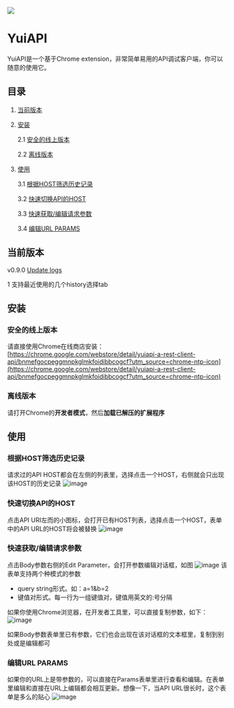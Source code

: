 ![](https://github.com/yuiitsu/YuiAPI/blob/master/images/logo128.png?raw=true)
# YuiAPI
YuiAPI是一个基于Chrome extension，非常简单易用的API调试客户端，你可以随意的使用它。

## 目录
1. [当前版本](#当前版本)
2. [安装](#安装)

    2.1 [安全的线上版本](#安全的线上版本)
    
    2.2 [离线版本](#离线版本)
    
3. [使用](#使用)

    3.1 [根据HOST筛选历史记录](#根据host筛选历史记录)
    
    3.2 [快速切换API的HOST](#快递切换api的host)
    
    3.3 [快速获取/编辑请求参数](#快速获取/编辑请求参数)
    
    3.4 [编辑URL PARAMS](#编辑url-params)

## 当前版本
v0.9.0 [Update logs](https://www.yuiapi.com)

1 支持最近使用的几个history选择tab

## 安装
### 安全的线上版本
请直接使用Chrome在线商店安装：[https://chrome.google.com/webstore/detail/yuiapi-a-rest-client-api/bnmefgocpeggmnpkglmkfoidibbcogcf?utm_source=chrome-ntp-icon](https://chrome.google.com/webstore/detail/yuiapi-a-rest-client-api/bnmefgocpeggmnpkglmkfoidibbcogcf?utm_source=chrome-ntp-icon)

### 离线版本
请打开Chrome的**开发者模式**，然后**加载已解压的扩展程序**

## 使用
### 根据HOST筛选历史记录
请求过的API HOST都会在左侧的列表里，选择点击一个HOST，右侧就会只出现该HOST的历史记录
![image](http://www.colorgamer.com/usr/uploads/2018/10/1540561766.png)
### 快速切换API的HOST
点击API URI左而的小图标，会打开已有HOST列表，选择点击一个HOST，表单中的API URL的HOST将会被替换
![image](http://www.colorgamer.com/usr/uploads/2018/10/2701654315.png)
### 快速获取/编辑请求参数
点击Body参数右侧的Edit Parameter，会打开参数编辑对话框，如图
![image](http://www.colorgamer.com/usr/uploads/2018/10/1971341823.png)
该表单支持两个种模式的参数
- query string形式。如：a=1&b=2
- 键值对形式。每一行为一组键值对，键值用英文的:号分隔

如果你使用Chrome浏览器，在开发者工具里，可以直接复制参数，如下：
![image](http://www.colorgamer.com/usr/uploads/2018/10/2993757704.png)

如果Body参数表单里已有参数，它们也会出现在该对话框的文本框里，复制到别处或是编辑都可
### 编辑URL PARAMS
如果你的URL上是带参数的，可以直接在Params表单里进行查看和编辑。在表单里编辑和直接在URL上编辑都会相互更新。想像一下，当API URL很长时，这个表单是多么的贴心
![image](http://www.colorgamer.com/usr/uploads/2018/10/2385088286.png)
